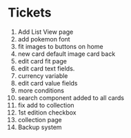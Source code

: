 # Tickets

1. Add List View page
2. add pokemon font
3. fit images to buttons on home 
4. new card default image card back
5. edit card fit page
6. edit card text fields.
7.  currency variable
8.  edit card value fields 
9.  more conditions 
10. search component added to all cards
11. fix add to collection 
12. 1st edition checkbox
13. collection page
14. Backup system 